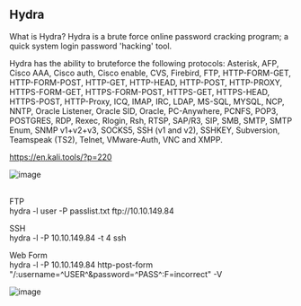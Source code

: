 ## Hydra

What is Hydra?
Hydra is a brute force online password cracking program; a quick system login password 'hacking' tool.

Hydra has the ability to bruteforce the following protocols: Asterisk, AFP, Cisco AAA, Cisco auth, Cisco enable, CVS, Firebird, FTP,  HTTP-FORM-GET, HTTP-FORM-POST, HTTP-GET, HTTP-HEAD, HTTP-POST, HTTP-PROXY, HTTPS-FORM-GET, HTTPS-FORM-POST, HTTPS-GET, HTTPS-HEAD, HTTPS-POST, HTTP-Proxy, ICQ, IMAP, IRC, LDAP, MS-SQL, MYSQL, NCP, NNTP, Oracle Listener, Oracle SID, Oracle, PC-Anywhere, PCNFS, POP3, POSTGRES, RDP, Rexec, Rlogin, Rsh, RTSP, SAP/R3, SIP, SMB, SMTP, SMTP Enum, SNMP v1+v2+v3, SOCKS5, SSH (v1 and v2), SSHKEY, Subversion, Teamspeak (TS2), Telnet, VMware-Auth, VNC and XMPP.

https://en.kali.tools/?p=220


![image](https://user-images.githubusercontent.com/105601437/222922462-c0cf02c3-92d4-4950-a0f1-6f4936706740.png)



<br>
FTP<br>
hydra -l user -P passlist.txt ftp://10.10.149.84

SSH<br>
hydra -l <username> -P <full path to pass> 10.10.149.84 -t 4 ssh

  
 Web Form<br>
hydra -l <username> -P <wordlist> 10.10.149.84 http-post-form "/:username=^USER^&password=^PASS^:F=incorrect" -V

![image](https://user-images.githubusercontent.com/105601437/222922525-00f5dcd8-d6b3-49d6-957f-4e9d64e65efd.png)
